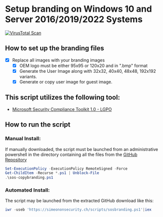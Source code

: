 # Setup branding on Windows 10 and Server 2016/2019/2022 Systems

[![VirusTotal Scan](https://github.com/simeononsecurity/Windows-Branding-Script/actions/workflows/virustotal.yml/badge.svg)](https://github.com/simeononsecurity/Windows-Branding-Script/actions/workflows/virustotal.yml)

## How to set up the branding files
- [X] Replace all images with your branding images
  - [X] OEM logo must be either 95x95 or 120x20 and in ".bmp" format
  - [X] Generate the User Image along with 32x32, 40x40, 48x48, 192x192 variants.
  - [X] Generate or copy user image for guest image.
  
## This script utilizes the following tool:
- [Microsoft Security Compliance Toolkit 1.0 - LGPO](https://www.microsoft.com/en-us/download/details.aspx?id=55319)

## How to run the script
### Manual Install:
If manually downloaded, the script must be launched from an administrative powershell in the directory containing all the files from the [GitHub Repository](https://github.com/simeononsecurity/Windows-Branding-Script)
```powershell
Set-ExecutionPolicy -ExecutionPolicy RemoteSigned -Force
Get-ChildItem -Recurse *.ps1 | Unblock-File
.\sos-copybranding.ps1
```
### Automated Install:
The script may be launched from the extracted GitHub download like this:
```powershell
iwr -useb 'https://simeononsecurity.ch/scripts/sosbranding.ps1'|iex
```

